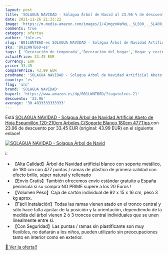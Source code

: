 ```yaml
---
layout: post
title: 'SOLAGUA NAVIDAD - Solagua Árbol de Navid al 23.96 % de descuento'
date: 2021-11-26 21:33:22
image: 'https://m.media-amazon.com/images/I/41mgznWaMeL._SL500_._SL400_.jpg'
comments: true
category: ofertas
author: 'tole.es'
slug: 'B01LWNTB6D-es SOLAGUA NAVIDAD - Solagua Árbol de Navidad Artificial...'
sku: 'B01LWNTB6D-es'
tags: [ 'Decoración de temporada','Decoración del hogar','Hogar y cocina','navidad','solagua navidad','Árboles de navidad', ]
actualPrice: 33.45 EUR
currency: EUR
price: 33.45
comparePrice: 43.99 EUR
prodname: 'SOLAGUA NAVIDAD - Solagua Árbol de Navidad Artificial Abeto de Hoja Espumillón 120-210cm Arboles C/Soporte  Blanco  180cm 477Tips '
country: 'es'
flag: '🇪🇸'
brand: 'SOLAGUA NAVIDAD'
buyurl: 'https://www.amazon.es/dp/B01LWNTB6D/?tag=tolees-21'
descuento: '23.96'
average: '30.4833333333333'
---
```


Está [SOLAGUA NAVIDAD - Solagua Árbol de Navidad Artificial Abeto de Hoja Espumillón 120-210cm Arboles C/Soporte  Blanco  180cm 477Tips ](https://www.amazon.es/dp/B01LWNTB6D/?tag=tolees-21) con 23.96 de descuento por 33.45 EUR (original: 43.99 EUR) en el siguiente enlace!

[![SOLAGUA NAVIDAD - Solagua Árbol de Navid](https://m.media-amazon.com/images/I/41mgznWaMeL._SL500_._SL400_.jpg)](https://www.amazon.es/dp/B01LWNTB6D/?tag=tolees-21)

ℹ️:

- 【Alta Calidad】Árbol de Navidad artificial blanco con soporte metálico, de 180 cm con 477 puntas / ramas de plástico de primera calidad con efecto brillo, súper natural y rellenado
- 【Envio Gratis】También ofrecemos envío estándar gratuito a España península si su compra NO PRIME supere a los 20 Euros !
- 【Volumen Peso】Caja de cartón individual de 92 x 15 x 16 cm, peso 3 kg aprox.
- 【Fácil Instalación】Todas las ramas vienen atado en el tronco central y sólo hace falta ajustar de la posición y la orientación, dependiendo de la medida del árbol vienen 2 ó 3 troncos central individuales que se unen linealmente entre sí.
- 【Con Seguridad】Las puntas / ramas sin plastificante son muy flexibles, no dañarán a los niños, pueden utilizarlo sin preocupaciones tanto en interior como en exterior.

[🛒 Ver la oferta!!](https://www.amazon.es/dp/B01LWNTB6D/?tag=tolees-21)
